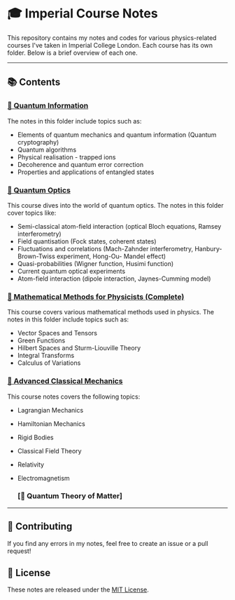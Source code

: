 # 🎓 Imperial Course Notes

This repository contains my notes and codes for various physics-related courses I've taken in Imperial College London. Each course has its own folder. Below is a brief overview of each one.

---

## 📚 Contents

### [🔮 Quantum Information](./quantum-information)

The notes in this folder include topics such as:

- Elements of quantum mechanics and quantum information (Quantum cryptography)
- Quantum algorithms
- Physical realisation - trapped ions
- Decoherence and quantum error correction
- Properties and applications of entangled states

### [🌈 Quantum Optics](./quantum-optics)

This course dives into the world of quantum optics. The notes in this folder cover topics like:

- Semi-classical atom-field interaction (optical Bloch equations, Ramsey interferometry)
- Field quantisation (Fock states, coherent states)
- Fluctuations and correlations (Mach-Zahnder interferometry, Hanbury-Brown-Twiss experiment, Hong-Ou- Mandel effect)
- Quasi-probabilities (Wigner function, Husimi function)
- Current quantum optical experiments
- Atom-field interaction (dipole interaction, Jaynes-Cumming model)

### [🧮 Mathematical Methods for Physicists (Complete)](./mathematical-methods-for-physicists)

This course covers various mathematical methods used in physics. The notes in this folder include topics such as:

- Vector Spaces and Tensors
- Green Functions
- Hilbert Spaces and Sturm-Liouville Theory
- Integral Transforms
- Calculus of Variations

### [🚀 Advanced Classical Mechanics](./advanced-classical-mechanics)

This course notes covers the following topics: 

- Lagrangian Mechanics
- Hamiltonian Mechanics
- Rigid Bodies
- Classical Field Theory
- Relativity
- Electromagnetism

  ### [💎 Quantum Theory of Matter]

---

## 🤝 Contributing

If you find any errors in my notes, feel free to create an issue or a pull request!

## 📜 License

These notes are released under the [MIT License](./LICENSE).
